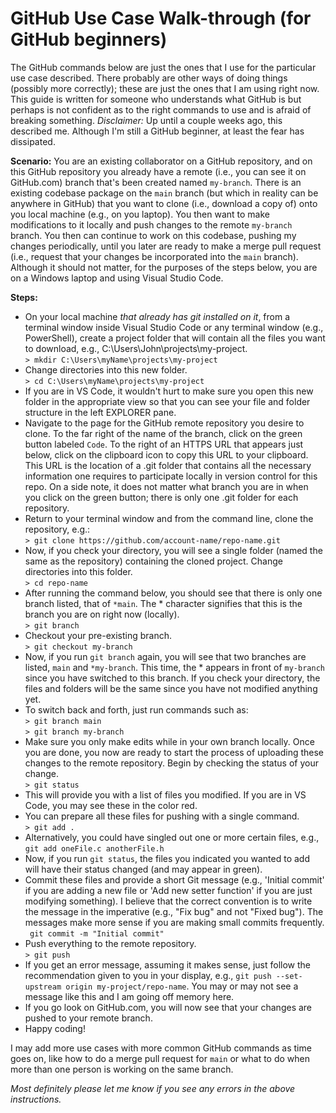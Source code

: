 # GitHub Use Case Walk-through (for GitHub beginners)
The GitHub commands below are just the ones that I use for the particular use case described.  There probably are other ways of doing things (possibly more correctly); these are just the ones that I am using right now.  This guide is written for someone who understands what GitHub is but perhaps is not confident as to the right commands to use and is afraid of breaking something.  *Disclaimer:*  Up until a couple weeks ago, this described me.  Although I'm still a GitHub beginner, at least the fear has dissipated.

**Scenario:**  You are an existing collaborator on a GitHub repository, and on this GitHub repository you already have a remote (i.e., you can see it on GitHub.com) branch that's been created named `my-branch`.  There is an existing codebase package on the `main` branch (but which in reality can be anywhere in GitHub) that you want to clone (i.e., download a copy of) onto you local machine (e.g., on you laptop).  You then want to make modifications to it locally and push changes to the remote `my-branch` branch.  You then can continue to work on this codebase, pushing my changes periodically, until you later are ready to make a merge pull request (i.e., request that your changes be incorporated into the `main` branch).  Although it should not matter, for the purposes of the steps below, you are on a Windows laptop and using Visual Studio Code.


**Steps:**
- On your local machine *that already has git installed on it*, from a terminal window inside Visual Studio Code or any terminal window (e.g., PowerShell), create a project folder that will contain all the files you want to download, e.g., C:\Users\John\projects\my-project.  
`> mkdir C:\Users\myName\projects\my-project`
- Change directories into this new folder.  
`> cd C:\Users\myName\projects\my-project`
- If you are in VS Code, it wouldn't hurt to make sure you open this new folder in the appropriate view so that you can see your file and folder structure in the left EXPLORER pane.
- Navigate to the page for the GitHub remote repository you desire to clone.  To the far right of the name of the branch, click on the green button labeled `Code`.  To the right of an HTTPS URL that appears just below, click on the clipboard icon to copy this URL to your clipboard.  This URL is the location of a .git folder that contains all the necessary information one requires to participate locally in version control for this repo.  On a side note, it does not matter what branch you are in when you click on the green button; there is only one .git folder for each repository.
-  Return to your terminal window and from the command line, clone the repository, e.g.:  
`> git clone https://github.com/account-name/repo-name.git`
- Now, if you check your directory, you will see a single folder (named the same as the repository) containing the cloned project.  Change directories into this folder.  
`> cd repo-name`
- After running the command below, you should see that there is only one branch listed, that of `*main`.  The * character signifies that this is the branch you are on right now (locally).  
`> git branch`
- Checkout your pre-existing branch.  
`> git checkout my-branch`
- Now, if you run `git branch` again, you will see that two branches are listed, `main` and `*my-branch`.  This time, the * appears in front of `my-branch` since you have switched to this branch.   If you check your directory, the files and folders will be the same since you have not modified anything yet.
- To switch back and forth, just run commands such as:  
`> git branch main`  
`> git branch my-branch`
- Make sure you only make edits while in your own branch locally.  Once you are done, you now are ready to start the process of uploading these changes to the remote repository.  Begin by checking the status of your change.  
`> git status`
- This will provide you with a list of files you modified.  If you are in VS Code, you may see these in the color red.
- You can prepare all these files for pushing with a single command.  
`> git add .`
- Alternatively, you could have singled out one or more certain files, e.g., `git add oneFile.c anotherFile.h`
- Now, if you run `git status`, the files you indicated you wanted to add will have their status changed (and may appear in green).
- Commit these files and provide a short Git message (e.g., 'Initial commit' if you are adding a new file or 'Add new setter function' if you are just modifying something).  I believe that the correct convention is to write the message in the imperative (e.g., "Fix bug" and not "Fixed bug").  The messages make more sense if you are making small commits frequently.  
` git commit -m "Initial commit"`
- Push everything to the remote repository.  
`> git push`
- If you get an error message, assuming it makes sense, just follow the recommendation given to you in your display, e.g., `git push --set-upstream origin my-project/repo-name`.  You may or may not see a message like this and I am going off memory here.
- If you go look on GitHub.com, you will now see that your changes are pushed to your remote branch.
- Happy coding!

 I may add more use cases with more common GitHub commands as time goes on, like how to do a merge pull request for `main` or what to do when more than one person is working on the same branch.

 *Most definitely please let me know if you see any errors in the above instructions.*
